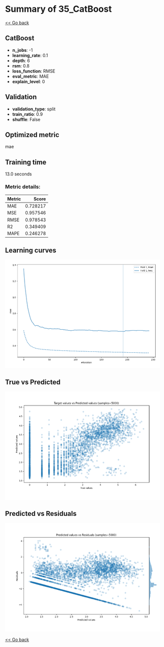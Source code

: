 # Summary of 35_CatBoost

[<< Go back](../README.md)


## CatBoost
- **n_jobs**: -1
- **learning_rate**: 0.1
- **depth**: 6
- **rsm**: 0.8
- **loss_function**: RMSE
- **eval_metric**: MAE
- **explain_level**: 0

## Validation
 - **validation_type**: split
 - **train_ratio**: 0.9
 - **shuffle**: False

## Optimized metric
mae

## Training time

13.0 seconds

### Metric details:
| Metric   |    Score |
|:---------|---------:|
| MAE      | 0.728217 |
| MSE      | 0.957546 |
| RMSE     | 0.978543 |
| R2       | 0.349409 |
| MAPE     | 0.246278 |



## Learning curves
![Learning curves](learning_curves.png)
## True vs Predicted

![True vs Predicted](true_vs_predicted.png)


## Predicted vs Residuals

![Predicted vs Residuals](predicted_vs_residuals.png)



[<< Go back](../README.md)
